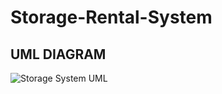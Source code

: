 # Storage-Rental-System
## UML DIAGRAM
![Storage System UML](https://user-images.githubusercontent.com/101458558/230739968-e8589b5c-2e98-4ed7-8917-dbd28b3ab63a.jpg)
